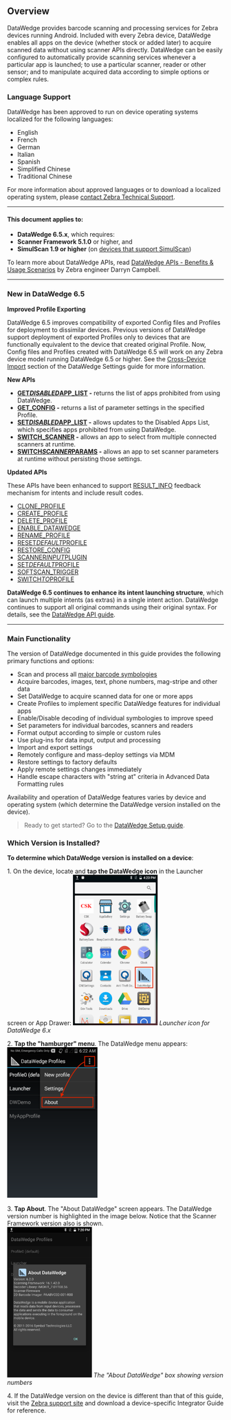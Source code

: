 <h2 id="overview">Overview</h2>
<p>DataWedge provides barcode scanning and processing services for Zebra devices running Android. Included with every Zebra device, DataWedge enables all apps on the device (whether stock or added later) to acquire scanned data without using scanner APIs directly. DataWedge can be easily configured to automatically provide scanning services whenever a particular app is launched; to use a particular scanner, reader or other sensor; and to manipulate acquired data according to simple options or complex rules. </p>
<h3 id="languagesupport">Language Support</h3>
<p>DataWedge has been approved to run on device operating systems localized for the following languages:</p>
<ul>
<li>English</li>
<li>French</li>
<li>German</li>
<li>Italian</li>
<li>Spanish</li>
<li>Simplified Chinese</li>
<li>Traditional Chinese</li>
</ul>
<p>For more information about approved languages or to download a localized operating system, please <a href="https://www.zebra.com/us/en/about-zebra/contact-zebra/contact-tech-support.html">contact Zebra Technical Support</a>.</p>
<hr />
<h4 id="thisdocumentappliesto">This document applies to:</h4>
<ul>
<li><strong>DataWedge 6.5.x</strong>, which requires:</li>
<li><strong>Scanner Framework 5.1.0</strong> or higher, and</li>
<li><strong>SimulScan 1.9 or higher</strong> (on <a href="../../../../simulscan">devices that support SimulScan</a>)</li>
</ul>
<p>To learn more about DataWedge APIs, read <a href="https://developer.zebra.com/community/home/blog/2017/06/27/datawedge-apis-benefits-challenges">DataWedge APIs - Benefits & Usage Scenarios</a> by Zebra engineer Darryn Campbell. </p>
<hr />
<h3 id="newindatawedge65">New in DataWedge 6.5</h3>
<p><strong>Improved Profile Exporting</strong> </p>
<p>DataWedge 6.5 improves compatibility of exported Config files and Profiles for deployment to dissimilar devices. Previous versions of DataWedge support deployment of exported Profiles only to devices that are functionally equivalent to the device that created original Profile. Now, Config files and Profiles created with DataWedge 6.5 will work on any Zebra device model running DataWedge 6.5 or higher. See the <a href="../settings/#crossdeviceimport">Cross-Device Import</a> section of the DataWedge Settings guide for more information. </p>
<p><strong>New APIs</strong></p>
<ul>
<li><strong><a href="../api/getdisabledapplist">GET<em>DISABLED</em>APP_LIST</a> -</strong> returns the list of apps prohibited from using DataWedge. </li>
<li><strong><a href="../api/getconfig">GET_CONFIG</a> -</strong> returns a list of parameter settings in the specified Profile.</li>
<li><strong><a href="../api/setdisabledapplist">SET<em>DISABLED</em>APP_LIST</a> -</strong> allows updates to the Disabled Apps List, which specifies apps prohibited from using DataWedge. </li>
<li><strong><a href="../api/switchscanner">SWITCH_SCANNER</a> -</strong> allows an app to select from multiple connected scanners at runtime. </li>
<li><strong><a href="../api/switchscannerparams">SWITCH<em>SCANNER</em>PARAMS</a> -</strong> allows an app to set scanner parameters at runtime without persisting those settings. </li>
</ul>
<p><strong>Updated APIs</strong></p>
<p>These APIs have been enhanced to support <a href="../api/resultinfo">RESULT_INFO</a> feedback mechanism for intents and include result codes. </p>
<ul>
<li><a href="../api/cloneprofile">CLONE_PROFILE</a></li>
<li><a href="../api/createprofile">CREATE_PROFILE</a></li>
<li><a href="../api/deleteprofile">DELETE_PROFILE</a></li>
<li><a href="../api/enabledatawedge">ENABLE_DATAWEDGE</a></li>
<li><a href="../api/renameprofile">RENAME_PROFILE</a></li>
<li><a href="../api/resetdefaultprofile">RESET<em>DEFAULT</em>PROFILE</a></li>
<li><a href="../api/restoreconfig">RESTORE_CONFIG</a></li>
<li><a href="../api/scannerinputplugin">SCANNER<em>INPUT</em>PLUGIN</a></li>
<li><a href="../api/setdefaultprofile">SET<em>DEFAULT</em>PROFILE</a></li>
<li><a href="../api/softscantrigger">SOFTSCAN_TRIGGER</a></li>
<li><a href="../api/switchtoprofile">SWITCH<em>TO</em>PROFILE</a></li>
</ul>
<p><strong>DataWedge 6.5 continues to enhance its intent launching structure</strong>, which can launch multiple intents (as extras) in a single intent action. DataWedge continues to support all original commands using their original syntax. For details, see the <a href="../api/overview">DataWedge API guide</a>.</p>
<hr />
<h3 id="mainfunctionality">Main Functionality</h3>
<p>The version of DataWedge documented in this guide provides the following primary functions and options: </p>
<ul>
<li>Scan and process all <a href="../input/barcode/#decoderselection">major barcode symbologies</a></li>
<li>Acquire barcodes, images, text, phone numbers, mag-stripe and other data</li>
<li>Set DataWedge to acquire scanned data for one or more apps</li>
<li>Create Profiles to implement specific DataWedge features for individual apps </li>
<li>Enable/Disable decoding of individual symbologies to improve speed</li>
<li>Set parameters for individual barcodes, scanners and readers</li>
<li>Format output according to simple or custom rules</li>
<li>Use plug-ins for data input, output and processing</li>
<li>Import and export settings </li>
<li>Remotely configure and mass-deploy settings via MDM  </li>
<li>Restore settings to factory defaults</li>
<li>Apply remote settings changes immediately </li>
<li>Handle escape characters with "string at" criteria in Advanced Data Formatting rules</li>
</ul>
<p>Availability and operation of DataWedge features varies by device and operating system (which determine the DataWedge version installed on the device). </p>
<!-- _**This guide describes DataWedge for Android. Features and usage of Windows versions may vary slightly. Please refer to Windows documentation**_. 10/20/16- Windows reference removed per eng. -->
<blockquote>
  <p>Ready to get started? Go to the <a href="../setup">DataWedge Setup guide</a>.</p>
</blockquote>
<h3 id="whichversionisinstalled">Which Version is Installed?</h3>
<p><strong>To determine which DataWedge version is installed on a device</strong>:</p>
<!--
<img style="height:350px" src="01_datawedge_launcher.png"/>
_Launcher icon for DataWedge 3.x_
<br>
-->
<p>&#49;. On the device, locate and <strong>tap the DataWedge icon</strong> in the Launcher screen or App Drawer: 
<img style="height:350px" src="02_datawedge_launcher.png"/>
<em>Launcher icon for DataWedge 6.x</em>
<br></p>
<p>&#50;. <strong>Tap the "hamburger" menu</strong>. The DataWedge menu appears: 
<img style="height:350px" src="02_datawedge_settings_menu.png"/>
<br></p>
<p>&#51;. <strong>Tap About</strong>. The "About DataWedge" screen appears. The DataWedge version number is highlighted in the image below. Notice that the Scanner Framework version also is shown.<br />
<img style="height:350px" src="03_datawedge_about_screen.png"/>
<em>The "About DataWedge" box showing version numbers</em> 
<br></p>
<p>&#52;. If the DataWedge version on the device is different than that of this guide, visit the <a href="https://www.zebra.com/us/en/support-downloads.html">Zebra support site</a> and download a device-specific Integrator Guide for reference. </p>
<!--
#### Download an Integrator Guide
For each of its devices, Zebra publishes an Integrator Guide containing information specific to that device. For products that include DataWedge, **the Integrator Guide includes a chapter covering only those DataWedge capabilities available on the device**. A search for the term "integrator" at the [Zebra Support Portal](https://portal.motorolasolutions.com/Support/US-EN/Search?searchType=simple&searchTerm=integrator) yields a result similar to the image below. Narrow the seach by adding the device model. 
<br>
<br>
<img style="height:450px" src="support_central_guides.png"/>
_The Zebra Support Central site showing search results for the search term "integrator_" 
<br>



#### Update DataWedge (Windows only)
**DataWedge is part of the device OS image** and relies on specific components built into that image. It cannot be downloaded separately or updated without also updating the entire device, a process that **can result in loss of user data and/or user-installed applications**. It should therefore be considered only after all other options have been eliminated. **Zebra recommends consulting with a Zebra partner before upgrading a device OS image**. 

**This option is not available for Android devices**. 
-->
<hr />
<p>Related Guides: </p>
<ul>
<li><a href="../setup">DataWedge Setup Guide</a></li>
<li><a href="../demo">DataWedge Demo app</a></li>
</ul>
